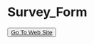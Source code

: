 # Survey_Form


<button><a href="https://muratbzc.github.io/Survey_Form/">Go To Web Site</a></button>
